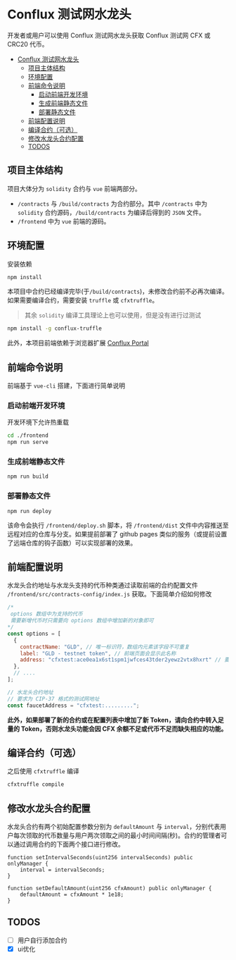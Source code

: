 # Conflux 测试网水龙头

开发者或用户可以使用 Conflux 测试网水龙头获取 Conflux 测试网 CFX 或 CRC20 代币。
- [Conflux 测试网水龙头](#conflux-测试网水龙头)
  - [项目主体结构](#项目主体结构)
  - [环境配置](#环境配置)
  - [前端命令说明](#前端命令说明)
    - [启动前端开发环境](#启动前端开发环境)
    - [生成前端静态文件](#生成前端静态文件)
    - [部署静态文件](#部署静态文件)
  - [前端配置说明](#前端配置说明)
  - [编译合约（可选）](#编译合约可选)
  - [修改水龙头合约配置](#修改水龙头合约配置)
  - [TODOS](#todos)
## 项目主体结构

项目大体分为 `solidity` 合约与 `vue` 前端两部分。

- `/contracts` 与 `/build/contracts` 为合约部分。其中 `/contracts` 中为 `solidity` 合约源码，`/build/contracts` 为编译后得到的 `JSON` 文件。
- `/frontend` 中为 `vue` 前端的源码。

## 环境配置

安装依赖

```bash
npm install
```

本项目中合约已经编译完毕(于`/build/contracts`)，未修改合约前不必再次编译。  
如果需要编译合约，需要安装 `truffle` 或 `cfxtruffle`。
> 其余 `solidity` 编译工具理论上也可以使用，但是没有进行过测试

```bash
npm install -g conflux-truffle
```

此外，本项目前端依赖于浏览器扩展 [Conflux Portal](https://portal.confluxnetwork.org/)

## 前端命令说明

前端基于 `vue-cli` 搭建，下面进行简单说明

### 启动前端开发环境

开发环境下允许热重载

```bash
cd ./frontend
npm run serve
```

### 生成前端静态文件

```bash
npm run build
```

### 部署静态文件

```
npm run deploy
```

该命令会执行 `/frontend/deploy.sh` 脚本，将 `/frontend/dist` 文件中内容推送至远程对应的仓库与分支。如果提前部署了 github pages 类似的服务（或提前设置了远端仓库的钩子函数）可以实现部署的效果。

## 前端配置说明

水龙头合约地址与水龙头支持的代币种类通过读取前端的合约配置文件 `/frontend/src/contracts-config/index.js` 获取。下面简单介绍如何修改

```javascript
/*
 options 数组中为支持的代币
 需要新增代币时只需要向 options 数组中增加新的对象即可
*/
const options = [
  {
    contractName: "GLD", // 唯一标识符，数组内元素该字段不可重复
    label: "GLD - testnet token", // 前端页面会显示此名称
    address: "cfxtest:ace0ea1x6st1spm1jwfces43tder2yewz2vtx8hxrt" // 要求为 CIP-37 格式的测试网地址
  },
  // ....
];

// 水龙头合约地址
// 要求为 CIP-37 格式的测试网地址
const faucetAddress = "cfxtest:.........";
```

**此外，如果部署了新的合约或在配置列表中增加了新 Token，请向合约中转入足量的 Token，否则水龙头功能会因 CFX 余额不足或代币不足而缺失相应的功能。**

## 编译合约（可选）

之后使用 `cfxtruffle` 编译

```bash
cfxtruffle compile
```

## 修改水龙头合约配置

水龙头合约有两个初始配置参数分别为 `defaultAmount` 与 `interval`，分别代表用户每次领取的代币数量与用户两次领取之间的最小时间间隔(秒)。合约的管理者可以通过调用合约的下面两个接口进行修改。

``` solidity
function setIntervalSeconds(uint256 intervalSeconds) public onlyManager {
    interval = intervalSeconds;
}

function setDefaultAmount(uint256 cfxAmount) public onlyManager {
    defaultAmount = cfxAmount * 1e18;
}
```

## TODOS

- [ ] 用户自行添加合约
- [x] ui优化